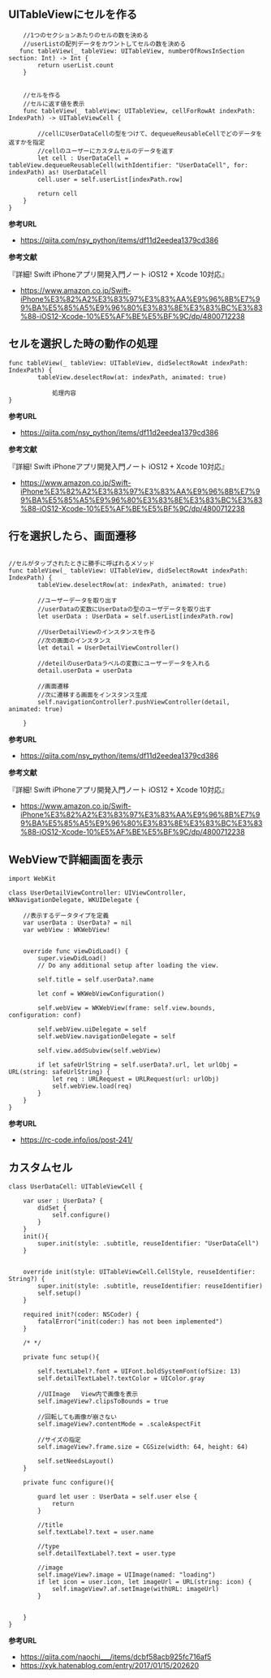 ## UITableViewにセルを作る

```
	//1つのセクションあたりのセルの数を決める
	//userListの配列データをカウントしてセルの数を決める
   func tableView(_ tableView: UITableView, numberOfRowsInSection section: Int) -> Int {
        return userList.count
    }
	
	
	//セルを作る
	//セルに返す値を表示
    func tableView(_ tableView: UITableView, cellForRowAt indexPath: IndexPath) -> UITableViewCell {
        
        //cellにUserDataCellの型をつけて、dequeueReusableCellでどのデータを返すかを指定
        //cellのユーザーにカスタムセルのデータを返す
        let cell : UserDataCell = tableView.dequeueReusableCell(withIdentifier: "UserDataCell", for: indexPath) as! UserDataCell
        cell.user = self.userList[indexPath.row]
        
        return cell
    }
}
```

**参考URL**

- https://qiita.com/nsy_python/items/df11d2eedea1379cd386

**参考文献**

『詳細! Swift iPhoneアプリ開発入門ノート iOS12 + Xcode 10対応』

- https://www.amazon.co.jp/Swift-iPhone%E3%82%A2%E3%83%97%E3%83%AA%E9%96%8B%E7%99%BA%E5%85%A5%E9%96%80%E3%83%8E%E3%83%BC%E3%83%88-iOS12-Xcode-10%E5%AF%BE%E5%BF%9C/dp/4800712238


## セルを選択した時の動作の処理

```
func tableView(_ tableView: UITableView, didSelectRowAt indexPath: IndexPath) {
        tableView.deselectRow(at: indexPath, animated: true)
        
        	処理内容
}
```

**参考URL**

- https://qiita.com/nsy_python/items/df11d2eedea1379cd386

**参考文献**

『詳細! Swift iPhoneアプリ開発入門ノート iOS12 + Xcode 10対応』

- https://www.amazon.co.jp/Swift-iPhone%E3%82%A2%E3%83%97%E3%83%AA%E9%96%8B%E7%99%BA%E5%85%A5%E9%96%80%E3%83%8E%E3%83%BC%E3%83%88-iOS12-Xcode-10%E5%AF%BE%E5%BF%9C/dp/4800712238


## 行を選択したら、画面遷移

```

//セルがタップされたときに勝手に呼ばれるメソッド
func tableView(_ tableView: UITableView, didSelectRowAt indexPath: IndexPath) {
        tableView.deselectRow(at: indexPath, animated: true)
        
        //ユーザーデータを取り出す
        //userDataの変数にUserDataの型のユーザデータを取り出す
        let userData : UserData = self.userList[indexPath.row]

        //UserDetailViewのインスタンスを作る
        //次の画面のインスタンス
        let detail = UserDetailViewController()
        
        //deteilのuserDataラベルの変数にユーザーデータを入れる
        detail.userData = userData
        
        //画面遷移
        //次に遷移する画面をインスタンス生成
        self.navigationController?.pushViewController(detail, animated: true)
        
    }
```
**参考URL**

- https://qiita.com/nsy_python/items/df11d2eedea1379cd386

**参考文献**

『詳細! Swift iPhoneアプリ開発入門ノート iOS12 + Xcode 10対応』

- https://www.amazon.co.jp/Swift-iPhone%E3%82%A2%E3%83%97%E3%83%AA%E9%96%8B%E7%99%BA%E5%85%A5%E9%96%80%E3%83%8E%E3%83%BC%E3%83%88-iOS12-Xcode-10%E5%AF%BE%E5%BF%9C/dp/4800712238


## WebViewで詳細画面を表示

```
import WebKit

class UserDetailViewController: UIViewController, WKNavigationDelegate, WKUIDelegate {
    
    //表示するデータタイプを定義
    var userData : UserData? = nil
    var webView : WKWebView!
    

    override func viewDidLoad() {
        super.viewDidLoad()
        // Do any additional setup after loading the view.
        
        self.title = self.userData?.name
        
        let conf = WKWebViewConfiguration()
        
        self.webView = WKWebView(frame: self.view.bounds, configuration: conf)
        
        self.webView.uiDelegate = self
        self.webView.navigationDelegate = self
        
        self.view.addSubview(self.webView)
        
        if let safeUrlString = self.userData?.url, let urlObj = URL(string: safeUrlString) {
            let req : URLRequest = URLRequest(url: urlObj)
            self.webView.load(req)
        }
    }
}
```

**参考URL**

- https://rc-code.info/ios/post-241/

## カスタムセル

```
class UserDataCell: UITableViewCell {
    
    var user : UserData? {
        didSet {
            self.configure()
        }
    }
    init(){
        super.init(style: .subtitle, reuseIdentifier: "UserDataCell")
    }
    
    
    override init(style: UITableViewCell.CellStyle, reuseIdentifier: String?) {
        super.init(style: .subtitle, reuseIdentifier: reuseIdentifier)
        self.setup()
    }
    
    required init?(coder: NSCoder) {
        fatalError("init(coder:) has not been implemented")
    }
    
    /* */
    
    private func setup(){
        
        self.textLabel?.font = UIFont.boldSystemFont(ofSize: 13)
        self.detailTextLabel?.textColor = UIColor.gray
        
        //UIImage	View内で画像を表示
        self.imageView?.clipsToBounds = true
        
        //回転しても画像が崩さない
        self.imageView?.contentMode = .scaleAspectFit
        
        //サイズの指定
        self.imageView?.frame.size = CGSize(width: 64, height: 64)
        
        self.setNeedsLayout()
    }
    
    private func configure(){
        
        guard let user : UserData = self.user else {
            return
        }
        
        //title
        self.textLabel?.text = user.name
        
        //type
        self.detailTextLabel?.text = user.type
        
        //image
        self.imageView?.image = UIImage(named: "loading")
        if let icon = user.icon, let imageUrl = URL(string: icon) {
            self.imageView?.af.setImage(withURL: imageUrl)
        }
        
        
    }
}
```

**参考URL**

- https://qiita.com/naochi___/items/dcbf58acb925fc716af5
- https://xyk.hatenablog.com/entry/2017/01/15/202620
